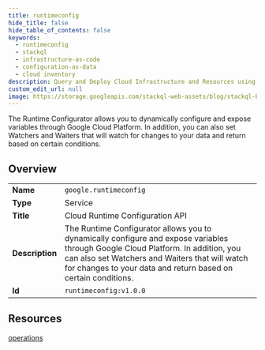 ```yaml
---
title: runtimeconfig
hide_title: false
hide_table_of_contents: false
keywords:
  - runtimeconfig
  - stackql
  - infrastructure-as-code
  - configuration-as-data
  - cloud inventory
description: Query and Deploy Cloud Infrastructure and Resources using SQL
custom_edit_url: null
image: https://storage.googleapis.com/stackql-web-assets/blog/stackql-blog-post-featured-image.png
---
```

The Runtime Configurator allows you to dynamically configure and expose variables through Google Cloud Platform. In addition, you can also set Watchers and Waiters that will watch for changes to your data and return based on certain conditions.  
    

## Overview
<table><tbody>
<tr><td><b>Name</b></td><td><code>google.runtimeconfig</code></td></tr>
<tr><td><b>Type</b></td><td>Service</td></tr>
<tr><td><b>Title</b></td><td>Cloud Runtime Configuration API</td></tr>
<tr><td><b>Description</b></td><td>The Runtime Configurator allows you to dynamically configure and expose variables through Google Cloud Platform. In addition, you can also set Watchers and Waiters that will watch for changes to your data and return based on certain conditions.</td></tr>
<tr><td><b>Id</b></td><td><code>runtimeconfig:v1.0.0</code></td></tr>
</tbody></table>

## Resources
<div class="row">
<div class="providerDocColumn">
<a href="/providers/google/runtimeconfig/operations/">operations</a><br />
</div>
<div class="providerDocColumn">
</div>
</div>
